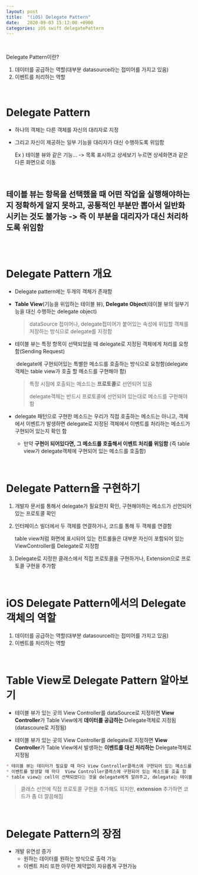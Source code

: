 ```yaml
---
layout: post
title:  "(iOS) Delegate Pattern"
date:   2020-09-03 15:12:00 +0900
categories: iOS swift delegatePattern
---
```

<br>

Delegate Pattern이란?

1. 데이터를 공급하는 역할(대부분 datasource라는 접미어를 가지고 있음)
2. 이벤트를 처리하는 역할

<br>

# Delegate Pattern

* 하나의 객체는 다른 객체를 자신의 대리자로 지정

* 그리고 자신이 제공하는 일부 기능을 대리자가 대신 수행하도록 위임함

  Ex ) 테이블 뷰와 같은 기능... -> 목록 표시하고 상세보기 누르면 상세화면과 같은 다른 화면으로 이동

<br>

## 테이블 뷰는 항목을 선택했을 때 어떤 작업을 실행해야하는지 정확하게 알지 못하고, 공통적인 부분만 뽑아서 일반화 시키는 것도 불가능 -> 즉 이 부분을 대리자가 대신 처리하도록 위임함

<br>
<br>

# Delegate Pattern 개요

* Delegate pattern에는 두개의 객체가 존재함

* **Table View**(기능을 위임하는 테이블 뷰), **Delegate Object**(테이블 뷰의 일부기능을 대신 수행하는 delegate object)

  >  dataSource 접미어나, delegate접미어가 붙어있는 속성에 위임할 객체를 저장하는 방식으로 delegate를 지정함 

* 테이블 뷰는 특정 항목이 선택되었을 때  delegate로 지정된 객체에게 처리를 요청함(Sending Request)

  ​	delegate에 구현되어있는 특별한 메소드를 호출하는 방식으로 요청함(delegate 객체는 table view가 호출 할 메소드를 구현해야 함)

  > 특정 시점에 호출되는 메소드는 **프로토콜**로 선언되어 있음
  >
  > delegate객체는 반드시 프로토콜에 선언되어 있는대로 메소드를 구현해야 함 

* delegate 패턴으로 구현한 메소드는 우리가 직접 호출하는 메소드는 아니고, 객체에서 이벤트가 발생하면 delegate로 지정된 객체에서 이벤트를 처리하는 메소드가 구현되어 있는지 확인 함 

  * 만약 **구현이 되어있다면, 그 메소드를 호출해서 이벤트 처리를 위임함** (즉 table view가 delegate객체에 구현되어 있는 메소드를 호출함)

<br>

# Delegate Pattern을 구현하기

1. 개발자 문서를 통해서 delegate가 필요한지 확인, 구현해야하는 메소드가 선언되어 있는 프로토콜 확인 

2. 인터페이스 빌더에서 두 객체를 연결하거나, 코드를 통해 두 객체를 연결함

   table view처럼 화면에 표시되어 있는 컨트롤들은 대부분 자신이 포함되어 있는 ViewController를 Delegate로 지정함

3. Delegate로 지정한 클래스에서 직접 프로토콜을 구현하거나, Extension으로 프로토콜 구현을 추가함

<br>

# iOS Delegate Pattern에서의 Delegate객체의 역할

1. 데이터를 공급하는 역할(대부분 datasource라는 접미어를 가지고 있음)
2. 이벤트를 처리하는 역할

<br>

# Table View로 Delegate Pattern 알아보기

* 테이블 뷰가 있는 곳의 View Controller를 dataSource로 지정하면 **View Controller**가 Table View에게 **데이터를 공급하는** Delegate객체로 지정됨(datascoure로 지정됨)

* 테이블 뷰가 있는 곳의 View Controller를 delegate로 지정하면 **View Controller**가 Table View에서 발생하는 **이벤트를 대신 처리하는** Delegate객체로 지정됨

```markdown
* 테이블 뷰는 데이터가 필요할 때 마다 View Controller클래스에 구현되어 있는 메소드를 호출 함
* 이벤트를 발생할 때 마다  View Controller클래스에 구현되어 있는 메소드를 호출 함
* table view는 cell이 선택되었다는 것을 delegate에게 알려주고, delegate는 테이블뷰를 대신해서 이벤트를 처리함
```
> 클래스 선언에 직접 프로토콜 구현을 추가해도 되지만, **extension** 추가하면 코드가 좀 더 깔끔해짐


<br>

# Delegate Pattern의 장점

* 개발 유연성 증가 
  * 원하는 데이터를 원하는 방식으로 출력 가능 
  * 이벤트 처리 또한 아무런 제약없이 자유롭게 구현가능

<br>

